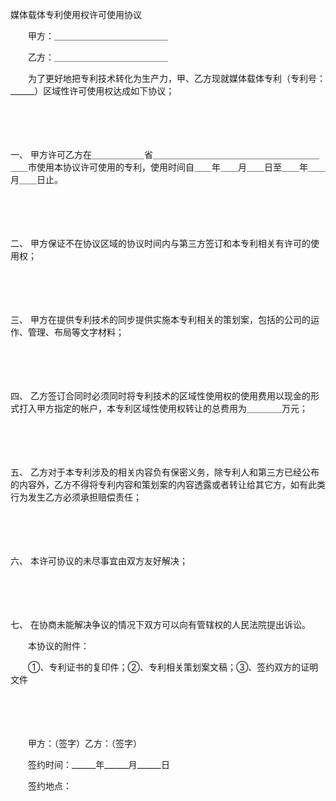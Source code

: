 



媒体载体专利使用权许可使用协议



 

　　甲方：＿＿＿＿＿＿＿＿＿＿＿＿＿

　　乙方：＿＿＿＿＿＿＿＿＿＿＿＿＿　　

　　为了更好地把专利技术转化为生产力，甲、乙方现就媒体载体专利（专利号：______）区域性许可使用权达成如下协议；

　　

　　

一、
甲方许可乙方在＿＿＿＿＿＿省＿＿＿＿＿＿＿＿＿＿＿＿＿＿＿＿＿＿＿＿＿市使用本协议许可使用的专利，使用时间自＿＿年＿＿月＿＿日至＿＿年＿＿月＿＿日止。

　　

　　

二、
甲方保证不在协议区域的协议时间内与第三方签订和本专利相关有许可的使用权；

　　

　　

三、
甲方在提供专利技术的同步提供实施本专利相关的策划案，包括的公司的运作、管理、布局等文字材料；

　　

　　

四、
乙方签订合同时必须同时将专利技术的区域性使用权的使用费用以现金的形式打入甲方指定的帐户，本专利区域性使用权转让的总费用为＿＿＿＿万元；

　　

　　

五、
乙方对于本专利涉及的相关内容负有保密义务，除专利人和第三方已经公布的内容外，乙方不得将专利内容和策划案的内容透露或者转让给其它方，如有此类行为发生乙方必须承担赔偿责任；

　　

　　

六、
本许可协议的未尽事宜由双方友好解决；

　　

　　

七、
在协商未能解决争议的情况下双方可以向有管辖权的人民法院提出诉讼。

　　本协议的附件：

　　①、专利证书的复印件；②、专利相关策划案文稿；③、签约双方的证明文件　　

　　

　　

　　甲方：（签字）乙方：（签字）

　　签约时间：______年______月______日

　　签约地点：